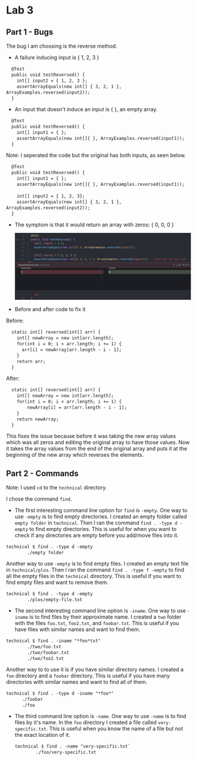 # Lab 3

## Part 1 - Bugs

The bug I am choosing is the reverse method. 

* A failure inducing input is { 1, 2, 3 }
```
  @Test
  public void testReversed() {
    int[] input2 = { 1, 2, 3 };
    assertArrayEquals(new int[] { 3, 2, 1 }, ArrayExamples.reversed(input2));
  }
```

* An input that doesn't induce an input is { }, an empty array.
```
  @Test
  public void testReversed() {
    int[] input1 = { };
    assertArrayEquals(new int[]{ }, ArrayExamples.reversed(input1));
  }
```

Note: I seperated the code but the original has both inputs, as seen below.
```
  @Test
  public void testReversed() {
    int[] input1 = { };
    assertArrayEquals(new int[]{ }, ArrayExamples.reversed(input1));

    int[] input2 = { 1, 2, 3};
    assertArrayEquals(new int[] { 3, 2, 1 }, ArrayExamples.reversed(input2));
  }
```

* The symptom is that it would return an array with zeros: { 0, 0, 0 }

   ![symptom](lab3_files/symptom.png)

* Before and after code to fix it

Before:
```
  static int[] reversed(int[] arr) {
    int[] newArray = new int[arr.length];
    for(int i = 0; i < arr.length; i += 1) {
      arr[i] = newArray[arr.length - i - 1];
    }
    return arr;
  }
```

After:
```
  static int[] reversed(int[] arr) {
    int[] newArray = new int[arr.length];
    for(int i = 0; i < arr.length; i += 1) {
        newArray[i] = arr[arr.length - i - 1];
    }
    return newArray;
  }
```
This fixes the issue because before it was taking the new array values which was all zeros and editing the original array to have those values. Now it takes the array values from the end of the original array and puts it at the beginning of the new array which reverses the elements.

## Part 2 - Commands

Note: I used `cd` to the `technical` directory.

I chose the command `find`.

* The first interesting command line option for `find` is `-empty`.
  One way to use `-empty` is to find empty directories. I created an empty folder called `empty folder` in `technical`. Then I ran the command `find . -type d -empty` to find empty directories. This is useful for when you want to check if any directories are empty before you add/move files into it.

```
technical $ find . -type d -empty
        ./empty folder
``` 

  Another way to use `-empty` is to find empty files. I created an empty text file in `technical/plos`. Then I ran the command `find . -type f -empty` to find all the empty files in the `technical` directory. This is useful if you want to find empty files and want to remove them.
```
technical $ find . -type d -empty
        ./plos/empty-file.txt
```

* The second interesting command line option is `-iname`.
  One way to use `-iname` is to find files by their approximate name. I created a `two` folder with the files `foo.txt`, `foo2.txt`, and `foobar.txt`. This is useful if you have files with similar names and want to find them.
```
technical $ find . -iname "*foo*txt"
        ./two/foo.txt
        ./two/foobar.txt
        ./two/foo2.txt
```

  Another way to to use it is if you have similar directory names. I created a `foo` directory and a `foobar` directory. This is useful if you have many directories with similar names and want to find all of them.
  ```
technical $ find . -type d -iname "*foo*"
        ./foobar
        ./foo
```

* The third command line option is `-name`.
  One way to use `-name` is to find files by it's name. In the `foo` directory I created a file called `very-specific.txt`. This is useful when you know the name of a file but not the exact location of it.
  ```
  technical $ find . -name "very-specific.txt`
          ./foo/very-specific.txt
  ```
